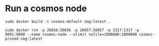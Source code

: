 # Run a cosmos node

`sudo docker build -t cosmos-default-img:latest .`

`sudo docker run -p 26656:26656 -p 26657:26657 -p 1317:1317 -p 9091:9090 --name cosmos-node --ulimit nofile=1000000:1000000 cosmos-pruned-img:latest`
